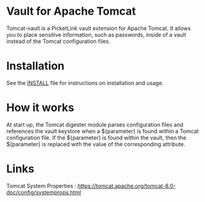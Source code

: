 # Vault for Apache Tomcat
Tomcat-vault is a PicketLink vault extension for Apache Tomcat. It allows you to place sensitive information, such as passwords, inside of a vault instead of the Tomcat configuration files.

# Installation
See the [INSTALL](./INSTALL) file for instructions on installation and usage.

# How it works
At start up, the Tomcat digester module parses configuration files and references the vault keystore when a ${parameter} is found within a Tomcat configuration file. If the ${parameter} is found within the vault, then the ${parameter} is replaced with the value of the corresponding attribute.

# Links
Tomcat System Properties :
https://tomcat.apache.org/tomcat-8.0-doc/config/systemprops.html
